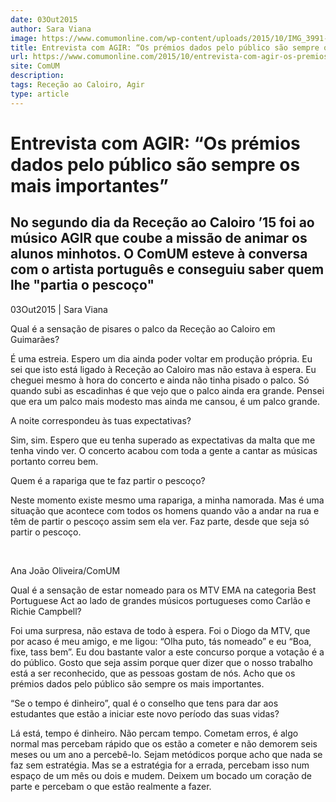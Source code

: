 ```yaml
---
date: 03Out2015
author: Sara Viana
image: https://www.comumonline.com/wp-content/uploads/2015/10/IMG_3991-1500x1000.jpg
title: Entrevista com AGIR: “Os prémios dados pelo público são sempre os mais importantes”
url: https://www.comumonline.com/2015/10/entrevista-com-agir-os-premios-dados-pelo-publico-sao-sempre-os-mais-importantes/
site: ComUM
description: 
tags: Receção ao Caloiro, Agir
type: article
---
```



# Entrevista com AGIR: “Os prémios dados pelo público são sempre os mais importantes”

## No segundo dia da Receção ao Caloiro ’15 foi ao músico AGIR que coube a missão de animar os alunos minhotos. O ComUM esteve à conversa com o artista português  e conseguiu saber quem lhe "partia o pescoço"

03Out2015 | Sara Viana

Qual é a sensação de pisares o palco da Receção ao Caloiro em Guimarães?

É uma estreia. Espero um dia ainda poder voltar em produção própria. Eu sei que isto está ligado à Receção ao Caloiro mas não estava à espera. Eu cheguei mesmo à hora do concerto e ainda não tinha pisado o palco. Só quando subi as escadinhas é que vejo que o palco ainda era grande. Pensei que era um palco mais modesto mas ainda me cansou, é um palco grande.

A noite correspondeu às tuas expectativas? 

Sim, sim. Espero que eu tenha superado as expectativas da malta que me tenha vindo ver. O concerto acabou com toda a gente a cantar as músicas portanto correu bem.

Quem é a rapariga que te faz partir o pescoço?

Neste momento existe mesmo uma rapariga, a minha namorada. Mas é uma situação que acontece com todos os homens quando vão a andar na rua e têm de partir o pescoço assim sem ela ver. Faz parte, desde que seja só partir o pescoço.

 

Ana João Oliveira/ComUM

Qual é a sensação de estar nomeado para os MTV EMA na categoria Best Portuguese Act ao lado de grandes músicos portugueses como Carlão e Richie Campbell?

Foi uma surpresa, não estava de todo à espera. Foi o Diogo da MTV, que por acaso é meu amigo, e me ligou: “Olha puto, tás nomeado” e eu “Boa, fixe, tass bem”. Eu dou bastante valor a este concurso porque a votação é a do público. Gosto que seja assim porque quer dizer que o nosso trabalho está a ser reconhecido, que as pessoas gostam de nós. Acho que os prémios dados pelo público são sempre os mais importantes.

“Se o tempo é dinheiro”, qual é o conselho que tens para dar aos estudantes que estão a iniciar este novo período das suas vidas?

Lá está, tempo é dinheiro. Não percam tempo. Cometam erros, é algo normal mas percebam rápido que os estão a cometer e não demorem seis meses ou um ano a percebê-lo. Sejam metódicos porque acho que nada se faz sem estratégia. Mas se a estratégia for a errada, percebam isso num espaço de um mês ou dois e mudem. Deixem um bocado um coração de parte e percebam o que estão realmente a fazer.

 


